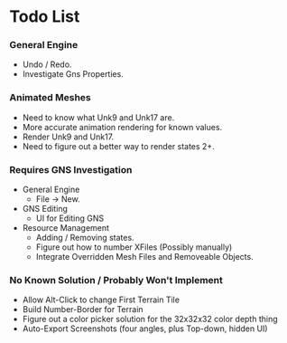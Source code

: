 ﻿# Todo List

### General Engine

- Undo / Redo.
- Investigate Gns Properties.

### Animated Meshes

- Need to know what Unk9 and Unk17 are.
- More accurate animation rendering for known values.
- Render Unk9 and Unk17.
- Need to figure out a better way to render states 2+.

### Requires GNS Investigation

- General Engine
  - File -> New.
- GNS Editing
  - UI for Editing GNS
- Resource Management
  - Adding / Removing states. 
  - Figure out how to number XFiles (Possibly manually)
  - Integrate Overridden Mesh Files and Removeable Objects.

### No Known Solution / Probably Won't Implement

- Allow Alt-Click to change First Terrain Tile
- Build Number-Border for Terrain
- Figure out a color picker solution for the 32x32x32 color depth thing
- Auto-Export Screenshots (four angles, plus Top-down, hidden UI)
